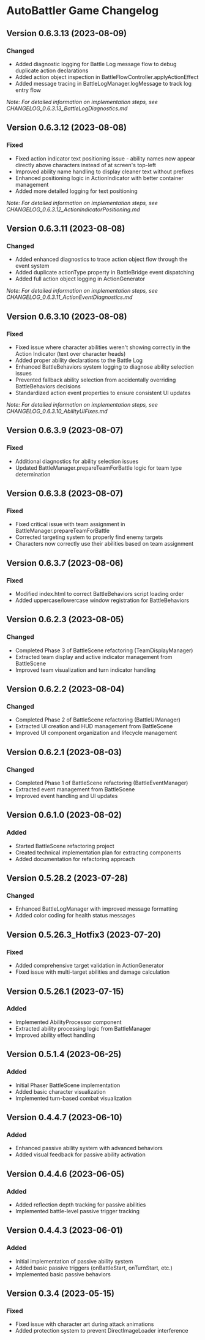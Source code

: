 # AutoBattler Game Changelog

## Version 0.6.3.13 (2023-08-09)

### Changed
- Added diagnostic logging for Battle Log message flow to debug duplicate action declarations
- Added action object inspection in BattleFlowController.applyActionEffect
- Added message tracing in BattleLogManager.logMessage to track log entry flow

*Note: For detailed information on implementation steps, see CHANGELOG_0.6.3.13_BattleLogDiagnostics.md*

## Version 0.6.3.12 (2023-08-08)

### Fixed
- Fixed action indicator text positioning issue - ability names now appear directly above characters instead of at screen's top-left
- Improved ability name handling to display cleaner text without prefixes
- Enhanced positioning logic in ActionIndicator with better container management
- Added more detailed logging for text positioning

*Note: For detailed information on implementation steps, see CHANGELOG_0.6.3.12_ActionIndicatorPositioning.md*

## Version 0.6.3.11 (2023-08-08)

### Changed
- Added enhanced diagnostics to trace action object flow through the event system
- Added duplicate actionType property in BattleBridge event dispatching
- Added full action object logging in ActionGenerator

*Note: For detailed information on implementation steps, see CHANGELOG_0.6.3.11_ActionEventDiagnostics.md*

## Version 0.6.3.10 (2023-08-08)

### Fixed
- Fixed issue where character abilities weren't showing correctly in the Action Indicator (text over character heads)
- Added proper ability declarations to the Battle Log
- Enhanced BattleBehaviors system logging to diagnose ability selection issues
- Prevented fallback ability selection from accidentally overriding BattleBehaviors decisions
- Standardized action event properties to ensure consistent UI updates

*Note: For detailed information on implementation steps, see CHANGELOG_0.6.3.10_AbilityUIFixes.md*

## Version 0.6.3.9 (2023-08-07)

### Fixed
- Additional diagnostics for ability selection issues
- Updated BattleManager.prepareTeamForBattle logic for team type determination

## Version 0.6.3.8 (2023-08-07)

### Fixed
- Fixed critical issue with team assignment in BattleManager.prepareTeamForBattle
- Corrected targeting system to properly find enemy targets
- Characters now correctly use their abilities based on team assignment

## Version 0.6.3.7 (2023-08-06)

### Fixed
- Modified index.html to correct BattleBehaviors script loading order
- Added uppercase/lowercase window registration for BattleBehaviors

## Version 0.6.2.3 (2023-08-05)

### Changed
- Completed Phase 3 of BattleScene refactoring (TeamDisplayManager)
- Extracted team display and active indicator management from BattleScene
- Improved team visualization and turn indicator handling

## Version 0.6.2.2 (2023-08-04)

### Changed
- Completed Phase 2 of BattleScene refactoring (BattleUIManager)
- Extracted UI creation and HUD management from BattleScene
- Improved UI component organization and lifecycle management

## Version 0.6.2.1 (2023-08-03)

### Changed
- Completed Phase 1 of BattleScene refactoring (BattleEventManager)
- Extracted event management from BattleScene
- Improved event handling and UI updates

## Version 0.6.1.0 (2023-08-02)

### Added
- Started BattleScene refactoring project
- Created technical implementation plan for extracting components
- Added documentation for refactoring approach

## Version 0.5.28.2 (2023-07-28)

### Changed
- Enhanced BattleLogManager with improved message formatting
- Added color coding for health status messages

## Version 0.5.26.3_Hotfix3 (2023-07-20)

### Fixed
- Added comprehensive target validation in ActionGenerator
- Fixed issue with multi-target abilities and damage calculation

## Version 0.5.26.1 (2023-07-15)

### Added
- Implemented AbilityProcessor component
- Extracted ability processing logic from BattleManager
- Improved ability effect handling

## Version 0.5.1.4 (2023-06-25)

### Added
- Initial Phaser BattleScene implementation
- Added basic character visualization
- Implemented turn-based combat visualization

## Version 0.4.4.7 (2023-06-10)

### Added
- Enhanced passive ability system with advanced behaviors
- Added visual feedback for passive ability activation

## Version 0.4.4.6 (2023-06-05)

### Added
- Added reflection depth tracking for passive abilities
- Implemented battle-level passive trigger tracking

## Version 0.4.4.3 (2023-06-01)

### Added
- Initial implementation of passive ability system
- Added basic passive triggers (onBattleStart, onTurnStart, etc.)
- Implemented basic passive behaviors

## Version 0.3.4 (2023-05-15)

### Fixed
- Fixed issue with character art during attack animations
- Added protection system to prevent DirectImageLoader interference
